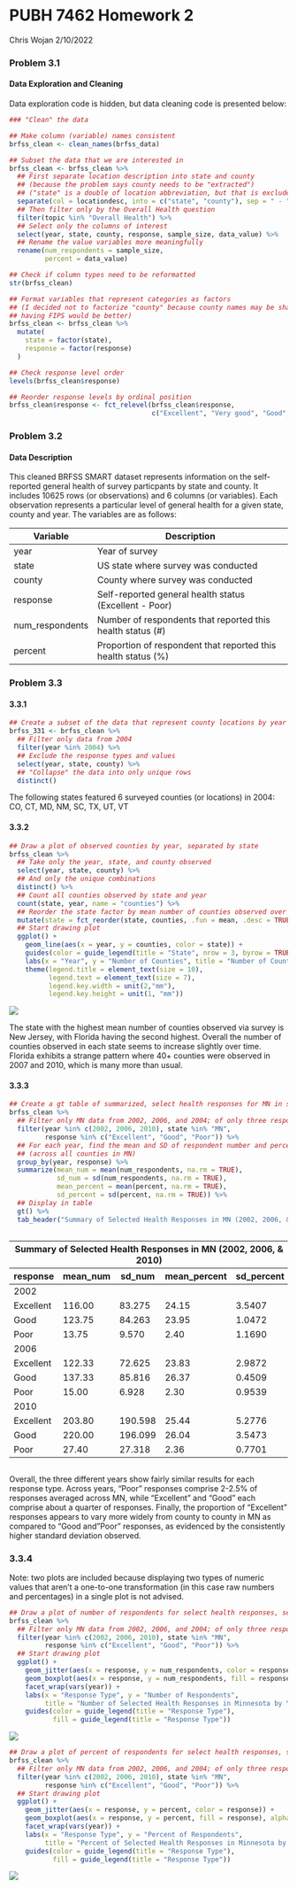 PUBH 7462 Homework 2
================
Chris Wojan
2/10/2022

### Problem 3.1

#### Data Exploration and Cleaning

Data exploration code is hidden, but data cleaning code is presented
below:

``` r
### "Clean" the data

## Make column (variable) names consistent
brfss_clean <- clean_names(brfss_data) 

## Subset the data that we are interested in
brfss_clean <- brfss_clean %>%
  ## First separate location description into state and county
  ## (because the problem says county needs to be "extracted")
  ## ("state" is a double of location abbreviation, but that is excluded later)
  separate(col = locationdesc, into = c("state", "county"), sep = " - ") %>% 
  ## Then filter only by the Overall Health question
  filter(topic %in% "Overall Health") %>%
  ## Select only the columns of interest
  select(year, state, county, response, sample_size, data_value) %>%
  ## Rename the value variables more meaningfully
  rename(num_respondents = sample_size,
         percent = data_value)

## Check if column types need to be reformatted
str(brfss_clean)

## Format variables that represent categories as factors
## (I decided not to factorize "county" because county names may be shared across states,
## having FIPS would be better)
brfss_clean <- brfss_clean %>%
  mutate(
    state = factor(state),
    response = factor(response)
  )

## Check response level order
levels(brfss_clean$response)

## Reorder response levels by ordinal position
brfss_clean$response <- fct_relevel(brfss_clean$response, 
                                    c("Excellent", "Very good", "Good", "Fair", "Poor"))
```

### Problem 3.2

#### Data Description

This cleaned BRFSS SMART dataset represents information on the
self-reported general health of survey particpants by state and county.
It includes 10625 rows (or observations) and 6 columns (or variables).
Each observation represents a particular level of general health for a
given state, county and year. The variables are as follows:

| Variable        | Description                                                   |
|-----------------|---------------------------------------------------------------|
| year            | Year of survey                                                |
| state           | US state where survey was conducted                           |
| county          | County where survey was conducted                             |
| response        | Self-reported general health status (Excellent - Poor)        |
| num_respondents | Number of respondents that reported this health status (#)    |
| percent         | Proportion of respondent that reported this health status (%) |

### Problem 3.3

#### 3.3.1

``` r
## Create a subset of the data that represent county locations by year and state
brfss_331 <- brfss_clean %>%
  ## Filter only data from 2004
  filter(year %in% 2004) %>%
  ## Exclude the response types and values
  select(year, state, county) %>%
  ## "Collapse" the data into only unique rows
  distinct()
```

The following states featured 6 surveyed counties (or locations) in
2004: CO, CT, MD, NM, SC, TX, UT, VT

#### 3.3.2

``` r
## Draw a plot of observed counties by year, separated by state
brfss_clean %>%
  ## Take only the year, state, and county observed
  select(year, state, county) %>% 
  ## And only the unique combinations
  distinct() %>%
  ## Count all counties observed by state and year
  count(state, year, name = "counties") %>%
  ## Reorder the state factor by mean number of counties observed over time
  mutate(state = fct_reorder(state, counties, .fun = mean, .desc = TRUE)) %>%
  ## Start drawing plot
  ggplot() +
    geom_line(aes(x = year, y = counties, color = state)) +
    guides(color = guide_legend(title = "State", nrow = 3, byrow = TRUE)) +
    labs(x = "Year", y = "Number of Counties", title = "Number of Counties Observed by Year") +
    theme(legend.title = element_text(size = 10),
          legend.text = element_text(size = 7),
          legend.key.width = unit(2,"mm"),
          legend.key.height = unit(1, "mm"))
```

![](pubh7462_hw2_wojan_files/figure-gfm/prob_3.3.2-1.png)<!-- -->

The state with the highest mean number of counties observed via survey
is New Jersey, with Florida having the second highest. Overall the
number of counties observed in each state seems to increase slightly
over time. Florida exhibits a strange pattern where 40+ counties were
observed in 2007 and 2010, which is many more than usual.

#### 3.3.3

``` r
## Create a gt table of summarized, select health responses for MN in select years
brfss_clean %>%
  ## Filter only MN data from 2002, 2006, and 2004; of only three response types
  filter(year %in% c(2002, 2006, 2010), state %in% "MN", 
         response %in% c("Excellent", "Good", "Poor")) %>%
  ## For each year, find the mean and SD of respondent number and percent for each response type
  ## (across all counties in MN)
  group_by(year, response) %>%
  summarize(mean_num = mean(num_respondents, na.rm = TRUE),
            sd_num = sd(num_respondents, na.rm = TRUE),
            mean_percent = mean(percent, na.rm = TRUE),
            sd_percent = sd(percent, na.rm = TRUE)) %>%
  ## Display in table
  gt() %>%
  tab_header("Summary of Selected Health Responses in MN (2002, 2006, & 2010)")
```

<div id="qxczbnmwnk" style="overflow-x:auto;overflow-y:auto;width:auto;height:auto;">
<style>html {
  font-family: -apple-system, BlinkMacSystemFont, 'Segoe UI', Roboto, Oxygen, Ubuntu, Cantarell, 'Helvetica Neue', 'Fira Sans', 'Droid Sans', Arial, sans-serif;
}

#qxczbnmwnk .gt_table {
  display: table;
  border-collapse: collapse;
  margin-left: auto;
  margin-right: auto;
  color: #333333;
  font-size: 16px;
  font-weight: normal;
  font-style: normal;
  background-color: #FFFFFF;
  width: auto;
  border-top-style: solid;
  border-top-width: 2px;
  border-top-color: #A8A8A8;
  border-right-style: none;
  border-right-width: 2px;
  border-right-color: #D3D3D3;
  border-bottom-style: solid;
  border-bottom-width: 2px;
  border-bottom-color: #A8A8A8;
  border-left-style: none;
  border-left-width: 2px;
  border-left-color: #D3D3D3;
}

#qxczbnmwnk .gt_heading {
  background-color: #FFFFFF;
  text-align: center;
  border-bottom-color: #FFFFFF;
  border-left-style: none;
  border-left-width: 1px;
  border-left-color: #D3D3D3;
  border-right-style: none;
  border-right-width: 1px;
  border-right-color: #D3D3D3;
}

#qxczbnmwnk .gt_title {
  color: #333333;
  font-size: 125%;
  font-weight: initial;
  padding-top: 4px;
  padding-bottom: 4px;
  border-bottom-color: #FFFFFF;
  border-bottom-width: 0;
}

#qxczbnmwnk .gt_subtitle {
  color: #333333;
  font-size: 85%;
  font-weight: initial;
  padding-top: 0;
  padding-bottom: 6px;
  border-top-color: #FFFFFF;
  border-top-width: 0;
}

#qxczbnmwnk .gt_bottom_border {
  border-bottom-style: solid;
  border-bottom-width: 2px;
  border-bottom-color: #D3D3D3;
}

#qxczbnmwnk .gt_col_headings {
  border-top-style: solid;
  border-top-width: 2px;
  border-top-color: #D3D3D3;
  border-bottom-style: solid;
  border-bottom-width: 2px;
  border-bottom-color: #D3D3D3;
  border-left-style: none;
  border-left-width: 1px;
  border-left-color: #D3D3D3;
  border-right-style: none;
  border-right-width: 1px;
  border-right-color: #D3D3D3;
}

#qxczbnmwnk .gt_col_heading {
  color: #333333;
  background-color: #FFFFFF;
  font-size: 100%;
  font-weight: normal;
  text-transform: inherit;
  border-left-style: none;
  border-left-width: 1px;
  border-left-color: #D3D3D3;
  border-right-style: none;
  border-right-width: 1px;
  border-right-color: #D3D3D3;
  vertical-align: bottom;
  padding-top: 5px;
  padding-bottom: 6px;
  padding-left: 5px;
  padding-right: 5px;
  overflow-x: hidden;
}

#qxczbnmwnk .gt_column_spanner_outer {
  color: #333333;
  background-color: #FFFFFF;
  font-size: 100%;
  font-weight: normal;
  text-transform: inherit;
  padding-top: 0;
  padding-bottom: 0;
  padding-left: 4px;
  padding-right: 4px;
}

#qxczbnmwnk .gt_column_spanner_outer:first-child {
  padding-left: 0;
}

#qxczbnmwnk .gt_column_spanner_outer:last-child {
  padding-right: 0;
}

#qxczbnmwnk .gt_column_spanner {
  border-bottom-style: solid;
  border-bottom-width: 2px;
  border-bottom-color: #D3D3D3;
  vertical-align: bottom;
  padding-top: 5px;
  padding-bottom: 5px;
  overflow-x: hidden;
  display: inline-block;
  width: 100%;
}

#qxczbnmwnk .gt_group_heading {
  padding: 8px;
  color: #333333;
  background-color: #FFFFFF;
  font-size: 100%;
  font-weight: initial;
  text-transform: inherit;
  border-top-style: solid;
  border-top-width: 2px;
  border-top-color: #D3D3D3;
  border-bottom-style: solid;
  border-bottom-width: 2px;
  border-bottom-color: #D3D3D3;
  border-left-style: none;
  border-left-width: 1px;
  border-left-color: #D3D3D3;
  border-right-style: none;
  border-right-width: 1px;
  border-right-color: #D3D3D3;
  vertical-align: middle;
}

#qxczbnmwnk .gt_empty_group_heading {
  padding: 0.5px;
  color: #333333;
  background-color: #FFFFFF;
  font-size: 100%;
  font-weight: initial;
  border-top-style: solid;
  border-top-width: 2px;
  border-top-color: #D3D3D3;
  border-bottom-style: solid;
  border-bottom-width: 2px;
  border-bottom-color: #D3D3D3;
  vertical-align: middle;
}

#qxczbnmwnk .gt_from_md > :first-child {
  margin-top: 0;
}

#qxczbnmwnk .gt_from_md > :last-child {
  margin-bottom: 0;
}

#qxczbnmwnk .gt_row {
  padding-top: 8px;
  padding-bottom: 8px;
  padding-left: 5px;
  padding-right: 5px;
  margin: 10px;
  border-top-style: solid;
  border-top-width: 1px;
  border-top-color: #D3D3D3;
  border-left-style: none;
  border-left-width: 1px;
  border-left-color: #D3D3D3;
  border-right-style: none;
  border-right-width: 1px;
  border-right-color: #D3D3D3;
  vertical-align: middle;
  overflow-x: hidden;
}

#qxczbnmwnk .gt_stub {
  color: #333333;
  background-color: #FFFFFF;
  font-size: 100%;
  font-weight: initial;
  text-transform: inherit;
  border-right-style: solid;
  border-right-width: 2px;
  border-right-color: #D3D3D3;
  padding-left: 12px;
}

#qxczbnmwnk .gt_summary_row {
  color: #333333;
  background-color: #FFFFFF;
  text-transform: inherit;
  padding-top: 8px;
  padding-bottom: 8px;
  padding-left: 5px;
  padding-right: 5px;
}

#qxczbnmwnk .gt_first_summary_row {
  padding-top: 8px;
  padding-bottom: 8px;
  padding-left: 5px;
  padding-right: 5px;
  border-top-style: solid;
  border-top-width: 2px;
  border-top-color: #D3D3D3;
}

#qxczbnmwnk .gt_grand_summary_row {
  color: #333333;
  background-color: #FFFFFF;
  text-transform: inherit;
  padding-top: 8px;
  padding-bottom: 8px;
  padding-left: 5px;
  padding-right: 5px;
}

#qxczbnmwnk .gt_first_grand_summary_row {
  padding-top: 8px;
  padding-bottom: 8px;
  padding-left: 5px;
  padding-right: 5px;
  border-top-style: double;
  border-top-width: 6px;
  border-top-color: #D3D3D3;
}

#qxczbnmwnk .gt_striped {
  background-color: rgba(128, 128, 128, 0.05);
}

#qxczbnmwnk .gt_table_body {
  border-top-style: solid;
  border-top-width: 2px;
  border-top-color: #D3D3D3;
  border-bottom-style: solid;
  border-bottom-width: 2px;
  border-bottom-color: #D3D3D3;
}

#qxczbnmwnk .gt_footnotes {
  color: #333333;
  background-color: #FFFFFF;
  border-bottom-style: none;
  border-bottom-width: 2px;
  border-bottom-color: #D3D3D3;
  border-left-style: none;
  border-left-width: 2px;
  border-left-color: #D3D3D3;
  border-right-style: none;
  border-right-width: 2px;
  border-right-color: #D3D3D3;
}

#qxczbnmwnk .gt_footnote {
  margin: 0px;
  font-size: 90%;
  padding: 4px;
}

#qxczbnmwnk .gt_sourcenotes {
  color: #333333;
  background-color: #FFFFFF;
  border-bottom-style: none;
  border-bottom-width: 2px;
  border-bottom-color: #D3D3D3;
  border-left-style: none;
  border-left-width: 2px;
  border-left-color: #D3D3D3;
  border-right-style: none;
  border-right-width: 2px;
  border-right-color: #D3D3D3;
}

#qxczbnmwnk .gt_sourcenote {
  font-size: 90%;
  padding: 4px;
}

#qxczbnmwnk .gt_left {
  text-align: left;
}

#qxczbnmwnk .gt_center {
  text-align: center;
}

#qxczbnmwnk .gt_right {
  text-align: right;
  font-variant-numeric: tabular-nums;
}

#qxczbnmwnk .gt_font_normal {
  font-weight: normal;
}

#qxczbnmwnk .gt_font_bold {
  font-weight: bold;
}

#qxczbnmwnk .gt_font_italic {
  font-style: italic;
}

#qxczbnmwnk .gt_super {
  font-size: 65%;
}

#qxczbnmwnk .gt_footnote_marks {
  font-style: italic;
  font-weight: normal;
  font-size: 65%;
}
</style>
<table class="gt_table">
  <thead class="gt_header">
    <tr>
      <th colspan="5" class="gt_heading gt_title gt_font_normal gt_bottom_border" style>Summary of Selected Health Responses in MN (2002, 2006, &amp; 2010)</th>
    </tr>
    
  </thead>
  <thead class="gt_col_headings">
    <tr>
      <th class="gt_col_heading gt_columns_bottom_border gt_center" rowspan="1" colspan="1">response</th>
      <th class="gt_col_heading gt_columns_bottom_border gt_right" rowspan="1" colspan="1">mean_num</th>
      <th class="gt_col_heading gt_columns_bottom_border gt_right" rowspan="1" colspan="1">sd_num</th>
      <th class="gt_col_heading gt_columns_bottom_border gt_right" rowspan="1" colspan="1">mean_percent</th>
      <th class="gt_col_heading gt_columns_bottom_border gt_right" rowspan="1" colspan="1">sd_percent</th>
    </tr>
  </thead>
  <tbody class="gt_table_body">
    <tr class="gt_group_heading_row">
      <td colspan="5" class="gt_group_heading">2002</td>
    </tr>
    <tr><td class="gt_row gt_center">Excellent</td>
<td class="gt_row gt_right">116.00</td>
<td class="gt_row gt_right">83.275</td>
<td class="gt_row gt_right">24.15</td>
<td class="gt_row gt_right">3.5407</td></tr>
    <tr><td class="gt_row gt_center">Good</td>
<td class="gt_row gt_right">123.75</td>
<td class="gt_row gt_right">84.263</td>
<td class="gt_row gt_right">23.95</td>
<td class="gt_row gt_right">1.0472</td></tr>
    <tr><td class="gt_row gt_center">Poor</td>
<td class="gt_row gt_right">13.75</td>
<td class="gt_row gt_right">9.570</td>
<td class="gt_row gt_right">2.40</td>
<td class="gt_row gt_right">1.1690</td></tr>
    <tr class="gt_group_heading_row">
      <td colspan="5" class="gt_group_heading">2006</td>
    </tr>
    <tr><td class="gt_row gt_center">Excellent</td>
<td class="gt_row gt_right">122.33</td>
<td class="gt_row gt_right">72.625</td>
<td class="gt_row gt_right">23.83</td>
<td class="gt_row gt_right">2.9872</td></tr>
    <tr><td class="gt_row gt_center">Good</td>
<td class="gt_row gt_right">137.33</td>
<td class="gt_row gt_right">85.816</td>
<td class="gt_row gt_right">26.37</td>
<td class="gt_row gt_right">0.4509</td></tr>
    <tr><td class="gt_row gt_center">Poor</td>
<td class="gt_row gt_right">15.00</td>
<td class="gt_row gt_right">6.928</td>
<td class="gt_row gt_right">2.30</td>
<td class="gt_row gt_right">0.9539</td></tr>
    <tr class="gt_group_heading_row">
      <td colspan="5" class="gt_group_heading">2010</td>
    </tr>
    <tr><td class="gt_row gt_center">Excellent</td>
<td class="gt_row gt_right">203.80</td>
<td class="gt_row gt_right">190.598</td>
<td class="gt_row gt_right">25.44</td>
<td class="gt_row gt_right">5.2776</td></tr>
    <tr><td class="gt_row gt_center">Good</td>
<td class="gt_row gt_right">220.00</td>
<td class="gt_row gt_right">196.099</td>
<td class="gt_row gt_right">26.04</td>
<td class="gt_row gt_right">3.5473</td></tr>
    <tr><td class="gt_row gt_center">Poor</td>
<td class="gt_row gt_right">27.40</td>
<td class="gt_row gt_right">27.318</td>
<td class="gt_row gt_right">2.36</td>
<td class="gt_row gt_right">0.7701</td></tr>
  </tbody>
  
  
</table>
</div>

Overall, the three different years show fairly similar results for each
response type. Across years, “Poor” responses comprise 2-2.5% of
responses averaged across MN, while “Excellent” and “Good” each comprise
about a quarter of responses. Finally, the proportion of “Excellent”
responses appears to vary more widely from county to county in MN as
compared to “Good and”Poor” responses, as evidenced by the consistently
higher standard deviation observed.

### 3.3.4

Note: two plots are included because displaying two types of numeric
values that aren’t a one-to-one transformation (in this case raw numbers
and percentages) in a single plot is not advised.

``` r
## Draw a plot of number of respondents for select health responses, select years, in MN
brfss_clean %>%
  ## Filter only MN data from 2002, 2006, and 2004; of only three response types
  filter(year %in% c(2002, 2006, 2010), state %in% "MN", 
         response %in% c("Excellent", "Good", "Poor")) %>%
  ## Start drawing plot
  ggplot() +
    geom_jitter(aes(x = response, y = num_respondents, color = response)) +
    geom_boxplot(aes(x = response, y = num_respondents, fill = response), alpha = 0.4) +
    facet_wrap(vars(year)) +
    labs(x = "Response Type", y = "Number of Respondents", 
         title = "Number of Selected Health Responses in Minnesota by Year") +
    guides(color = guide_legend(title = "Response Type"),
           fill = guide_legend(title = "Response Type"))
```

![](pubh7462_hw2_wojan_files/figure-gfm/prob_3.3.4-1.png)<!-- -->

``` r
## Draw a plot of percent of respondents for select health responses, select years, in MN
brfss_clean %>%
  ## Filter only MN data from 2002, 2006, and 2004; of only three response types
  filter(year %in% c(2002, 2006, 2010), state %in% "MN", 
         response %in% c("Excellent", "Good", "Poor")) %>%
  ## Start drawing plot
  ggplot() +
    geom_jitter(aes(x = response, y = percent, color = response)) +
    geom_boxplot(aes(x = response, y = percent, fill = response), alpha = 0.4) +
    facet_wrap(vars(year)) +
    labs(x = "Response Type", y = "Percent of Respondents", 
         title = "Percent of Selected Health Responses in Minnesota by Year") +
    guides(color = guide_legend(title = "Response Type"),
           fill = guide_legend(title = "Response Type"))
```

![](pubh7462_hw2_wojan_files/figure-gfm/prob_3.3.4-2.png)<!-- -->
